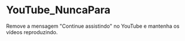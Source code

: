 # YouTube_NuncaPara
 Remove a mensagem "Continue assistindo" no YouTube e mantenha os vídeos reproduzindo.
